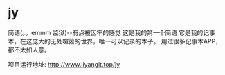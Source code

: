 # jy
简语(。。emmm  监狱)--有点被囚牢的感觉
这是我的第一个简语
它是我的记事本，在这庞大的无处喧嚣的世界，唯一可以记录的本子。
用过很多记事本APP，都不太如人意。

项目运行地址:
http://www.liyangit.top/jy
